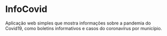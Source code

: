 # InfoCovid
Aplicação web simples que mostra informações sobre a pandemia do Covid19, como boletins informativos e casos do coronavírus por município.
